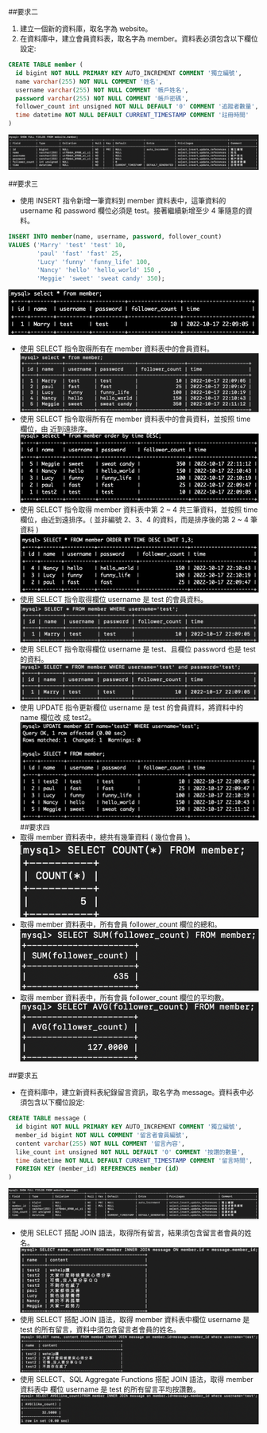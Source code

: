 ##要求二
1. 建立一個新的資料庫，取名字為 website。
2. 在資料庫中，建立會員資料表，取名字為 member。資料表必須包含以下欄位設定:
```sql
CREATE TABLE member (
  id bigint NOT NULL PRIMARY KEY AUTO_INCREMENT COMMENT '獨立編號',
  name varchar(255) NOT NULL COMMENT '姓名',
  username varchar(255) NOT NULL COMMENT '帳戶姓名',
  password varchar(255) NOT NULL COMMENT '帳戶密碼',
  follower_count int unsigned NOT NULL DEFAULT '0' COMMENT '追蹤者數量',
  time datetime NOT NULL DEFAULT CURRENT_TIMESTAMP COMMENT '註冊時間'
) 
```
![要求2](https://github.com/HuinChiu/wehelp_weektask/blob/main/week5/%E5%9F%B7%E8%A1%8C%E9%A0%81%E9%9D%A2%E6%88%AA%E5%9C%96/%E8%A6%81%E6%B1%822.png "要求2")

##要求三
* 使用 INSERT 指令新增一筆資料到 member 資料表中，這筆資料的 username 和 password 欄位必須是 test。接著繼續新增至少 4 筆隨意的資料。
```sql
INSERT INTO member(name, username, password, follower_count) 
VALUES ('Marry' 'test' 'test' 10,
        'paul' 'fast' 'fast' 25,
        'Lucy' 'funny' 'funny_life' 100,
        'Nancy' 'hello' 'hello_world' 150 ,
        'Meggie' 'sweet' 'sweat candy' 350);
```
![要求3-1](https://github.com/HuinChiu/wehelp_weektask/blob/main/week5/%E5%9F%B7%E8%A1%8C%E9%A0%81%E9%9D%A2%E6%88%AA%E5%9C%96/%E8%A6%81%E6%B1%823-1.png "要求3-1")
* 使用 SELECT 指令取得所有在 member 資料表中的會員資料。
![要求3-2](https://github.com/HuinChiu/wehelp_weektask/blob/main/week5/%E5%9F%B7%E8%A1%8C%E9%A0%81%E9%9D%A2%E6%88%AA%E5%9C%96/%E8%A6%81%E6%B1%823-2.png "要求3-2")
* 使用 SELECT 指令取得所有在 member 資料表中的會員資料，並按照 time 欄位，由
近到遠排序。
![要求3-3](https://github.com/HuinChiu/wehelp_weektask/blob/main/week5/%E5%9F%B7%E8%A1%8C%E9%A0%81%E9%9D%A2%E6%88%AA%E5%9C%96/%E8%A6%81%E6%B1%823-3.png "要求3-3")
* 使用 SELECT 指令取得 member 資料表中第 2 ~ 4 共三筆資料，並按照 time 欄位，由近到遠排序。( 並非編號 2、3、4 的資料，而是排序後的第 2 ~ 4 筆資料 )
![要求3-4](https://github.com/HuinChiu/wehelp_weektask/blob/main/week5/%E5%9F%B7%E8%A1%8C%E9%A0%81%E9%9D%A2%E6%88%AA%E5%9C%96/%E8%A6%81%E6%B1%823-4.png "要求3-4")
* 使用 SELECT 指令取得欄位 username 是 test 的會員資料。
![要求3-5](https://github.com/HuinChiu/wehelp_weektask/blob/main/week5/%E5%9F%B7%E8%A1%8C%E9%A0%81%E9%9D%A2%E6%88%AA%E5%9C%96/%E8%A6%81%E6%B1%823-5.png "要求3-5")
* 使用 SELECT 指令取得欄位 username 是 test、且欄位 password 也是 test 的資料。
![要求3-6](https://github.com/HuinChiu/wehelp_weektask/blob/main/week5/%E5%9F%B7%E8%A1%8C%E9%A0%81%E9%9D%A2%E6%88%AA%E5%9C%96/%E8%A6%81%E6%B1%823-6.png "要求3-6")
* 使用 UPDATE 指令更新欄位 username 是 test 的會員資料，將資料中的 name 欄位改
成 test2。
![要求3-7](https://github.com/HuinChiu/wehelp_weektask/blob/main/week5/%E5%9F%B7%E8%A1%8C%E9%A0%81%E9%9D%A2%E6%88%AA%E5%9C%96/%E8%A6%81%E6%B1%823-7.png "要求3-7")
##要求四
* 取得 member 資料表中，總共有幾筆資料 ( 幾位會員 )。  
![要求4-1](https://github.com/HuinChiu/wehelp_weektask/blob/main/week5/%E5%9F%B7%E8%A1%8C%E9%A0%81%E9%9D%A2%E6%88%AA%E5%9C%96/%E8%A6%81%E6%B1%824-1.png "要求4-1")
* 取得 member 資料表中，所有會員 follower_count 欄位的總和。
![要求4-2](https://github.com/HuinChiu/wehelp_weektask/blob/main/week5/%E5%9F%B7%E8%A1%8C%E9%A0%81%E9%9D%A2%E6%88%AA%E5%9C%96/%E8%A6%81%E6%B1%824-2.png "要求4-2")
* 取得 member 資料表中，所有會員 follower_count 欄位的平均數。
![要求4-3](https://github.com/HuinChiu/wehelp_weektask/blob/main/week5/%E5%9F%B7%E8%A1%8C%E9%A0%81%E9%9D%A2%E6%88%AA%E5%9C%96/%E8%A6%81%E6%B1%824-3.png "要求4-3")

##要求五

* 在資料庫中，建立新資料表紀錄留言資訊，取名字為 message。資料表中必須包含以下欄位設定:
```sql
CREATE TABLE message (
  id bigint NOT NULL PRIMARY KEY AUTO_INCREMENT COMMENT '獨立編號',
  member_id bigint NOT NULL COMMENT '留言者會員編號',
  content varchar(255) NOT NULL COMMENT '留言內容',
  like_count int unsigned NOT NULL DEFAULT '0' COMMENT '按讚的數量',
  time datetime NOT NULL DEFAULT CURRENT_TIMESTAMP COMMENT '留言時間',
  FOREIGN KEY (member_id) REFERENCES member (id)
) 
```
![要求5-1](https://github.com/HuinChiu/wehelp_weektask/blob/main/week5/%E5%9F%B7%E8%A1%8C%E9%A0%81%E9%9D%A2%E6%88%AA%E5%9C%96/%E8%A6%81%E6%B1%825-1.png "要求5-1")
* 使用 SELECT 搭配 JOIN 語法，取得所有留言，結果須包含留言者會員的姓名。
![要求5-2](https://github.com/HuinChiu/wehelp_weektask/blob/main/week5/%E5%9F%B7%E8%A1%8C%E9%A0%81%E9%9D%A2%E6%88%AA%E5%9C%96/%E8%A6%81%E6%B1%825-2.png "要求5-2")
* 使用 SELECT 搭配 JOIN 語法，取得 member 資料表中欄位 username 是 test 的所有留言，資料中須包含留言者會員的姓名。
![要求5-3](https://github.com/HuinChiu/wehelp_weektask/blob/main/week5/%E5%9F%B7%E8%A1%8C%E9%A0%81%E9%9D%A2%E6%88%AA%E5%9C%96/%E8%A6%81%E6%B1%825-3.png "要求5-3")
* 使用 SELECT、SQL Aggregate Functions 搭配 JOIN 語法，取得 member 資料表中
欄位 username 是 test 的所有留言平均按讚數。
![要求5-4](https://github.com/HuinChiu/wehelp_weektask/blob/main/week5/%E5%9F%B7%E8%A1%8C%E9%A0%81%E9%9D%A2%E6%88%AA%E5%9C%96/%E8%A6%81%E6%B1%825-4.png "要求5-4")
